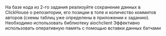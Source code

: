 На базе кода из 2-го задания реализуйте сохранение данных в ClickHouse о репозитории, его позиции в топе и количество коммитов авторов (схемы таблиц уже определены в приложении к заданию).
Необходимо использовать библиотеку aiochclient
Эффективно использовать оперативную память с помощью вставки данных батчами
